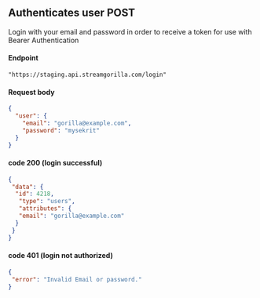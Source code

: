 ## Authenticates user **POST**

Login with your email and password in order to receive a token for use with Bearer Authentication

#### Endpoint
```console
"https://staging.api.streamgorilla.com/login" 

```

#### Request body

```json
{
  "user": {
    "email": "gorilla@example.com",
    "password": "mysekrit"
  }
}
```

#### code 200 (login successful)

```json
{
 "data": {
  "id": 4218,
   "type": "users",
   "attributes": {
   "email": "gorilla@example.com"
  }
 }
}
```

#### code 401 (login not authorized)

```json
{
 "error": "Invalid Email or password."
}
```
